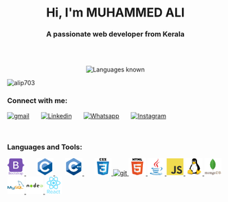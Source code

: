 
<h1 align="center">Hi, I'm MUHAMMED ALI    
</h1>
<h3 align="center">A passionate web developer from Kerala</h3>

<br>
<br>
<p align="center">    <img alt="Languages known" src="https://github-readme-streak-stats.herokuapp.com?user=alip703&show_icons=true&theme=react&hide_border=true&bg_color=0D1117&date_format=M%20j%5B%2C%20Y%5D"/></p>
<p align="left"> <img src="https://komarev.com/ghpvc/?username=alip703&label=Profile%20views&color=0e75b6&style=flat"
    alt="alip703" /> </p>



<h3 align="left">Connect with me:</h3>
<p align="left">
   <a target="_blank" href="mailto:muhammedalip703@gmail.com"><img width="32px" alt="gmail" title="gmail"
      src="https://upload.wikimedia.org/wikipedia/commons/7/7e/Gmail_icon_%282020%29.svg"></a>
   &#8287;&#8287;&#8287;&#8287;&#8287;
  <a target="_blank" href="https://linkedin.com/in/muhammed-ali-997245237"><img width="32px" alt="Linkedin"
      title="Linkedin" src="https://cdn-icons-png.flaticon.com/512/145/145807.png"></a>
  &#8287;&#8287;&#8287;&#8287;&#8287;
  <a target="_blank" href="https://wa.me/+917510642603"><img width="32px" alt="Whatsapp" title="Whatsapp"
      src="https://cdn-icons-png.flaticon.com/512/220/220236.png" /></a>  
  &#8287;&#8287;&#8287;&#8287;&#8287;
<a target="_blank" href="https://www.instagram.com/muhammed_ali7o3/"><img width="32px" alt="Instagram" title="Instagram"
      src="https://cdn-icons-png.flaticon.com/512/174/174855.png" /></a>
</p>
<br>
<h3 align="left">Languages and Tools:</h3>
<p align="left">
    <a href="https://getbootstrap.com" target="_blank" rel="noreferrer">
        <img src="https://raw.githubusercontent.com/devicons/devicon/master/icons/bootstrap/bootstrap-plain-wordmark.svg"
      alt="bootstrap" width="40" height="40" />
    </a>
      &#8287;&#8287;&#8287;&#8287;&#8287;
    <a href="https://www.cprogramming.com/" target="_blank" rel="noreferrer">
        <img src="https://raw.githubusercontent.com/devicons/devicon/master/icons/c/c-original.svg"
      alt="c" width="40" height="40" />
    </a>
    &#8287;&#8287;&#8287;&#8287;&#8287;
    <a href="https://www.w3schools.com/cpp/" target="_blank" rel="noreferrer">
        <img src="https://raw.githubusercontent.com/devicons/devicon/master/icons/cplusplus/cplusplus-original.svg"
        alt="cplusplus" width="40" height="40" />
    </a>
    &#8287;&#8287;&#8287;&#8287;&#8287;
    <a href="https://www.w3schools.com/css/" target="_blank"
    rel="noreferrer"> <img
      src="https://raw.githubusercontent.com/devicons/devicon/master/icons/css3/css3-original-wordmark.svg" alt="css3"
      width="40" height="40" /> </a> <a href="https://git-scm.com/" target="_blank" rel="noreferrer"> <img
      src="https://www.vectorlogo.zone/logos/git-scm/git-scm-icon.svg" alt="git" width="40" height="40" /> </a> <a
    href="https://www.w3.org/html/" target="_blank" rel="noreferrer"> <img
      src="https://raw.githubusercontent.com/devicons/devicon/master/icons/html5/html5-original-wordmark.svg"
      alt="html5" width="40" height="40" /> </a> <a href="https://www.java.com" target="_blank" rel="noreferrer"> <img
      src="https://raw.githubusercontent.com/devicons/devicon/master/icons/java/java-original.svg" alt="java" width="40"
      height="40" /> </a> <a href="https://developer.mozilla.org/en-US/docs/Web/JavaScript" target="_blank"
    rel="noreferrer"> <img
      src="https://raw.githubusercontent.com/devicons/devicon/master/icons/javascript/javascript-original.svg"
      alt="javascript" width="40" height="40" /> </a> <a href="https://www.linux.org/" target="_blank" rel="noreferrer">
    <img src="https://raw.githubusercontent.com/devicons/devicon/master/icons/linux/linux-original.svg" alt="linux"
      width="40" height="40" /> </a> <a href="https://www.mongodb.com/" target="_blank" rel="noreferrer"> <img
      src="https://raw.githubusercontent.com/devicons/devicon/master/icons/mongodb/mongodb-original-wordmark.svg"
      alt="mongodb" width="40" height="40" /> </a> <a href="https://www.mysql.com/" target="_blank" rel="noreferrer">
    <img src="https://raw.githubusercontent.com/devicons/devicon/master/icons/mysql/mysql-original-wordmark.svg"
      alt="mysql" width="40" height="40" /> </a> <a href="https://nodejs.org" target="_blank" rel="noreferrer"> <img
      src="https://raw.githubusercontent.com/devicons/devicon/master/icons/nodejs/nodejs-original-wordmark.svg"
      alt="nodejs" width="40" height="40" /> </a> <a href="https://reactjs.org/" target="_blank" rel="noreferrer"> <img
      src="https://raw.githubusercontent.com/devicons/devicon/master/icons/react/react-original-wordmark.svg"
      alt="react" width="40" height="40" /> </a> </p>

<!-- <p>&nbsp;<img align="center" src="https://github-readme-stats.vercel.app/api?username=alip703&show_icons=true&locale=en&theme=react&hide_border=true&bg_color=0D1117"
    alt="alip703" /></p> -->


